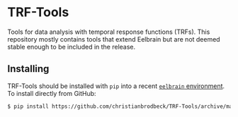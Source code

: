 # TRF-Tools
Tools for data analysis with temporal response functions (TRFs). This repository mostly contains tools that extend Eelbrain but are not deemed stable enough to be included in the release.

## Installing

TRF-Tools should be installed with `pip` into a recent [`eelbrain` environment](https://github.com/christianbrodbeck/Eelbrain/wiki/Installing). To install directly from GitHub:

```Bash
$ pip install https://github.com/christianbrodbeck/TRF-Tools/archive/master.zip
```
